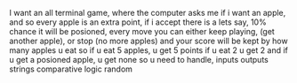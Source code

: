 I want an all terminal game, where the computer asks me if i want an apple, and so every apple is an extra point, if i accept there is a lets say, 10% chance it will be posioned, every move you can either keep playing, (get another apple), or stop (no more apples) and your score will be kept by how many apples u eat
so if u eat 5 apples, u get 5 points
if u eat 2 u get 2
and if u get a posioned apple, u get none
so u need to handle,
inputs 
outputs
strings
comparative logic
random
